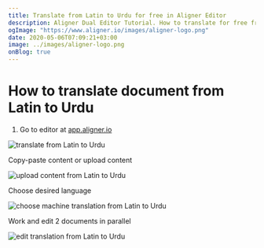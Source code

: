 ```yaml
---
title: Translate from Latin to Urdu for free in Aligner Editor
description: Aligner Dual Editor Tutorial. How to translate for free from Latin to Urdu. Aligner is multilingual document management platform. 
ogImage: "https://www.aligner.io/images/aligner-logo.png"
date: 2020-05-06T07:09:21+03:00
image: ../images/aligner-logo.png
onBlog: true
---
```


# How to translate document from Latin to Urdu

1. Go to editor at [app.aligner.io](https://app.aligner.io "Aligner App web page")

![translate from Latin to Urdu](../aligner-blank-editor.png "translate from Latin to Urdu")

Copy-paste content or upload content

![upload content from Latin to Urdu](../aligner-uploaded-document.png "upload content from Latin to Urdu")

Choose desired language

![choose machine translation from Latin to Urdu](../aligner-language-dropdown.png "choose machine translation from Latin to Urdu")

Work and edit 2 documents in parallel

![edit translation from Latin to Urdu](../aligner-double-sitded-editor.png "edit translation from Latin to Urdu")

